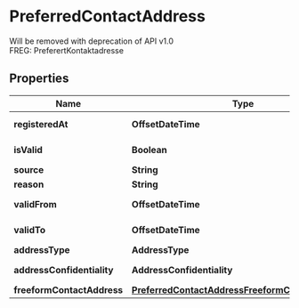 

# PreferredContactAddress

Will be removed with deprecation of API v1.0  <br>FREG: PreferertKontaktadresse

## Properties

| Name | Type | Description | Notes |
|------------ | ------------- | ------------- | -------------|
|**registeredAt** | **OffsetDateTime** | &lt;br&gt;FREG: Ajourholdstidspunkt |  [optional] |
|**isValid** | **Boolean** | &lt;br&gt;FREG: ErGjeldende |  [optional] |
|**source** | **String** | &lt;br&gt;FREG: Kilde |  [optional] |
|**reason** | **String** | &lt;br&gt;FREG: Aarsak |  [optional] |
|**validFrom** | **OffsetDateTime** | &lt;br&gt;FREG: Gyldighetstidspunkt |  [optional] |
|**validTo** | **OffsetDateTime** | &lt;br&gt;FREG: Opphoerstidspunkt |  [optional] |
|**addressType** | **AddressType** | &lt;br&gt;FREG: Valg |  [optional] |
|**addressConfidentiality** | **AddressConfidentiality** | &lt;br&gt;FREG: Adressegradering |  [optional] |
|**freeformContactAddress** | [**PreferredContactAddressFreeformContactAddress**](PreferredContactAddressFreeformContactAddress.md) |  |  [optional] |



